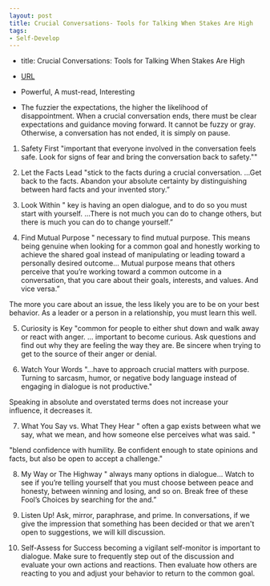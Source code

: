 ```yaml
---
layout: post
title: Crucial Conversations- Tools for Talking When Stakes Are High
tags:
- Self-Develop
---
```


- title: Crucial Conversations: Tools for Talking When Stakes Are High
- [URL](https://www.amazon.com/Crucial-Conversations-Talking-Stakes-Second/dp/1469266822)
- Powerful, A must-read, Interesting




- The fuzzier the expectations, the higher the likelihood of disappointment. When a crucial conversation ends, there must be clear expectations and guidance moving forward. It cannot be fuzzy or gray. Otherwise, a conversation has not ended, it is simply on pause.

1. Safety First
"important that everyone involved in the conversation feels safe. Look for signs of fear and bring the conversation back to safety.""

2. Let the Facts Lead
"stick to the facts during a crucial conversation. ...Get back to the facts. Abandon your absolute certainty by distinguishing between hard facts and your invented story.”

3. Look Within
" key  is having an open dialogue, and to do so you must start with yourself. ...There is not much you can do to change others, but there is much you can do to change yourself.”

4. Find Mutual Purpose
" necessary to find mutual purpose. This means being genuine when looking for a common goal and honestly working to achieve the shared goal instead of manipulating or leading toward a personally desired outcome... Mutual purpose means that others perceive that you’re working toward a common outcome in a conversation, that you care about their goals, interests, and values. And vice versa.” 

 The more you care about an issue, the less likely you are to be on your best behavior. As a leader or a person in a relationship, you must learn this well. 

5. Curiosity is Key
"common for people to either shut down and walk away or react with anger. ... important to become curious. Ask questions and find out why they are feeling the way they are. Be sincere when trying to get to the source of their anger or denial.


6. Watch Your Words
"...have to approach crucial matters with purpose. Turning to sarcasm, humor, or negative body language instead of engaging in dialogue is not productive." 

Speaking in absolute and overstated terms does not increase your influence, it decreases it. 

7.  What You Say vs. What They Hear
" often a gap exists between what we say, what we mean, and how someone else perceives what was said. " 

"blend confidence with humility. Be confident enough to state opinions and facts, but also be open to accept a challenge."

8.  My Way or The Highway
" always many options in dialogue... Watch to see if you’re telling yourself that you must choose between peace and honesty, between winning and losing, and so on. Break free of these Fool’s Choices by searching for the and.” 


9. Listen Up!
Ask, mirror, paraphrase, and prime. In conversations, if we give the impression that something has been decided or that we aren't open to suggestions, we will kill discussion.

10. Self-Assess for Success
 becoming a vigilant self-monitor is important to dialogue. Make sure to frequently step out of the discussion and evaluate your own actions and reactions. Then evaluate how others are reacting to you and adjust your behavior to return to the common goal.
